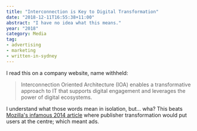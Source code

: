 ```yaml
---
title: "Interconnection is Key to Digital Transformation"
date: "2018-12-11T16:55:38+11:00"
abstract: "I have no idea what this means."
year: "2018"
category: Media
tag:
- advertising
- marketing 
- written-in-sydney
---
```

I read this on a company website, name withheld:

> Interconnection Oriented Architecture (IOA) enables a transformative approach to IT that supports digital engagement and leverages the power of digital ecosystems.

I understand what those words mean in isolation, but... wha? This beats [Mozilla's infamous 2014 article] where publisher transformation would put users at the centre; which meant ads.

[Mozilla's infamous 2014 article]: https://blog.mozilla.org/advancingcontent/2014/02/11/publisher-transformation-with-users-at-the-center/


